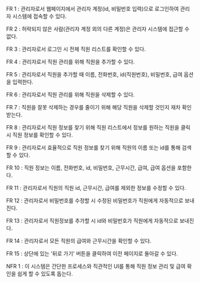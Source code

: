 FR 1 : 관리자로서 웹페이지에서 관리자 계정(id, 비밀번호 입력)으로 로그인하여 관리자 시스템에 접속할 수 있다.

FR 2 : 허락되지 않은 사람(관리자 계정 외의 다른 계정)은 관리자 시스템에 접근할 수 없다.

FR 3 : 관리자로서 로그인 시 전체 직원 리스트를 확인할 수 있다. 

FR 4 : 관리자로서 직원 관리를 위해 직원을 추가할 수 있다.

FR 5 : 관리자로서 직원을 추가할 때 이름, 전화번호, id(직원번호), 비밀번호, 급여 옵션을 입력한다.

FR 6 : 관리자로서 직원 관리를 위해 직원을 삭제할 수 있다.

FR 7 : 직원을 잘못 삭제하는 경우를 줄이기 위해 해당 직원을 삭제할 것인지 재차 확인받는다.

FR 8 : 관리자로서 직원 정보를 찾기 위해 직원 리스트에서 정보를 원하는 직원을 클릭 시 직원 정보를 확인할 수 있다. 

FR 9 : 관리자로서 효율적으로 직원 정보를 찾기 위해 직원의 이름 또는 id를 통해 검색할 수 있다.

FR 10 : 직원 정보는 이름, 전화번호, id, 비밀번호, 근무시간, 급여, 급여 옵션을 포함한다.

FR 11 : 관리자로서 직원의 직원 id, 근무시간, 급여를 제외한 정보를 수정할 수 있다.

FR 12 : 관리자로서 비밀번호를 수정할 시 수정된 비밀번호가 직원에게 자동적으로 보내진다.

FR 13 : 관리자로서 직원정보를 추가할 시 id와 비밀번호가 직원에게 자동적으로 보내진다.

FR 14 : 관리자로서 모든 직원의 급여와 근무시간을 확인할 수 있다.

FR 15 : 상단에 있는 '뒤로 가기' 버튼을 클릭하여 이전 페이지로 돌아갈 수 있다.

NFR 1 : 이 시스템은 간단한 프로세스와 직관적인 UI를 통해 직원 정보 관리 및 급여 확인을 쉽게 할 수 있도록 돕는다.

